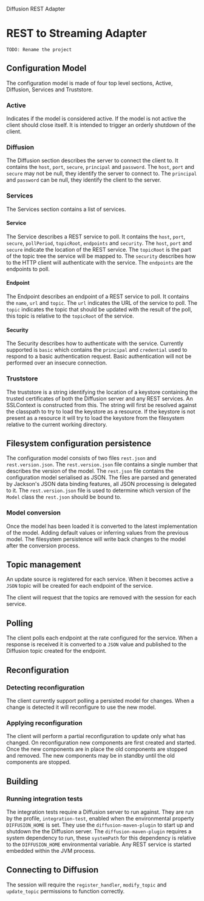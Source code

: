 Diffusion REST Adapter
# REST to Streaming Adapter

`TODO: Rename the project`

## Configuration Model

The configuration model is made of four top level sections, Active, Diffusion, Services and Truststore.

### Active

Indicates if the model is considered active.
If the model is not active the client should close itself.
It is intended to trigger an orderly shutdown of the client.

### Diffusion

The Diffusion section describes the server to connect the client to.
It contains the `host`, `port`, `secure`, `principal` and `password`.
The `host`, `port` and `secure` may not be null, they identify the server to connect to.
The `principal` and `password` can be null, they identify the client to the server.

### Services

The Services section contains a list of services.

#### Service

The Service describes a REST service to poll.
It contains the `host`, `port`, `secure`, `pollPeriod`, `topicRoot`, `endpoints` and `security`.
The `host`, `port` and `secure` indicate the location of the REST service.
The `topicRoot` is the part of the topic tree the service will be mapped to.
The `security` describes how to the HTTP client will authenticate with the service.
The `endpoints` are the endpoints to poll.

#### Endpoint

The Endpoint describes an endpoint of a REST service to poll.
It contains the `name`, `url` and `topic`.
The `url` indicates the URL of the service to poll.
The `topic` indicates the topic that should be updated with the result of the poll, this topic is relative to the
`topicRoot` of the service.

#### Security

The Security describes how to authenticate with the service. Currently supported is `basic` which contains the
`principal` and `credential` used to respond to a basic authentication request. Basic authentication will not be
performed over an insecure connection.

### Truststore

The truststore is a string identifying the location of a keystore containing the trusted certificates of both the
Diffusion server and any REST services. An SSLContext is constructed from this. The string will first be resolved
against the classpath to try to load the keystore as a resource. If the keystore is not present as a resource it will
try to load the keystore from the filesystem relative to the current working directory.

## Filesystem configuration persistence

The configuration model consists of two files `rest.json` and `rest.version.json`. The `rest.version.json` file contains
a single number that describes the version of the model. The `rest.json` file contains the configuration model
serialised as JSON. The files are parsed and generated by Jackson's JSON data binding features, all JSON processing is
delegated to it. The `rest.version.json` file is used to determine which version of the `Model` class the `rest.json`
should be bound to.

### Model conversion

Once the model has been loaded it is converted to the latest implementation of the model. Adding default values or
inferring values from the previous model. The filesystem persistence will write back changes to the model after the
conversion process.

## Topic management

An update source is registered for each service. When it becomes active a `JSON` topic will be created for each endpoint
of the service.

The client will request that the topics are removed with the session for each service.

## Polling

The client polls each endpoint at the rate configured for the service. When a response is received it is converted to a
`JSON` value and published to the Diffusion topic created for the endpoint.

## Reconfiguration

### Detecting reconfiguration

The client currently support polling a persisted model for changes. When a change is detected it will reconfigure to
use the new model.

### Applying reconfiguration

The client will perform a partial reconfiguration to update only what has changed. On reconfiguration new components are
first created and started. Once the new components are in place the old components are stopped and removed. The new
components may be in standby until the old components are stopped.

## Building

### Running integration tests

The integration tests require a Diffusion server to run against. They are run by the profile, `integration-test`,
enabled when the environmental property `DIFFUSION_HOME` is set. They use the `diffusion-maven-plugin` to start up and
shutdown the the Diffusion server. The `diffusion-maven-plugin` requires a system dependency to run, these `systemPath`
for this dependency is relative to the `DIFFUSION_HOME` environmental variable. Any REST service is started embedded
within the JVM process.

## Connecting to Diffusion

The session will require the `register_handler`, `modify_topic` and `update_topic` permissions to function correctly.
